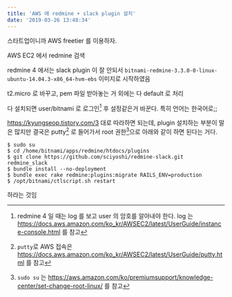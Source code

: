 ```yaml
---
title: 'AWS 에 redmine + slack plugin 설치'
date: '2019-03-26 13:48:34'
---
```


스타트업이니까 AWS freetier 를 이용하자.

AWS EC2 에서 redmine 검색

redmine 4 에서는 slack plugin 이 잘 안되서
`bitnami-redmine-3.3.0-0-linux-ubuntu-14.04.3-x86_64-hvm-ebs` 이미지로 시작하였음

t2.micro 로 바꾸고, pem 파일 받아놓는 거 외에는 다 default 로 처리

다 설치되면 user/bitnami 로 로그인[^1] 후 설정같은거 바꾼다. 특히 언어는 한국어로;;

https://kyungseop.tistory.com/3 대로 따라하면 되는데, plugin 설치하는 부분이 말은 많지만 결국은 putty[^2] 로 들어가서 root 권한[^3]으로
아래와 같이 하면 된다는 거다.

```shell
$ sudo su
$ cd /home/bitnami/apps/redmine/htdocs/plugins
$ git clone https://github.com/sciyoshi/redmine-slack.git redmine_slack
$ bundle install --no-deployment
$ bundle exec rake redmine:plugins:migrate RAILS_ENV=production
$ /opt/bitnami/ctlscript.sh restart
```

하라는 것임

[^1]: redmine 4 일 때는 log 를 보고 user 의 암호를 알아내야 한다. log 는 https://docs.aws.amazon.com/ko_kr/AWSEC2/latest/UserGuide/instance-console.html 를 참고
[^2]: `putty`로 AWS 접속은 https://docs.aws.amazon.com/ko_kr/AWSEC2/latest/UserGuide/putty.html 를 참고
[^3]: `sudo su` 는 https://aws.amazon.com/ko/premiumsupport/knowledge-center/set-change-root-linux/ 를 참고
